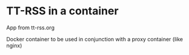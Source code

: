 # TT-RSS in a container

App from tt-rss.org

Docker container to be used in conjunction with a proxy container (like nginx)
